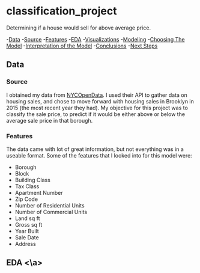 # classification_project
Determining if a house would sell for above average price.

-[Data](#Data)
    -[Source](#Source)
    -[Features](#Features) 
-[EDA](#EDA)
    -[Visualizations](#Viz)
-[Modeling](#Modeling)
    -[Choosing The Model](#ModChoice)
    -[Interpretation of the Model](#ModInterp)
-[Conclusions](#Conclu)
-[Next Steps](#Future)

## Data <a name="Data"></a>
### Source <a name="Source"></a>
I obtained my data from [NYCOpenData](https://opendata.cityofnewyork.us/). I used their API to gather data on housing sales, and chose to move forward with housing sales in Brooklyn in 2015 (the most recent year they had).
My objective for this project was to classify the sale price, to predict if it would be either above or below the average sale price in that borough.

### Features <a name="Features"></a>
The data came with lot of great information, but not everything was in a useable format. Some of the features that I looked into for this model were:
- Borough
- Block
- Building Class
- Tax Class
- Apartment Number
- Zip Code
- Number of Residential Units
- Number of Commercial Units
- Land sq ft
- Gross sq ft
- Year Built
- Sale Date
- Address

## EDA <a name="EDA"><\a>
